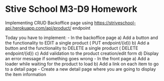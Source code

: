 # Stive School M3-D9 Homework
Implementing CRUD Backoffice page using https://striveschool-api.herokuapp.com/api/product/ endpoint

Today you have to implement:
            - In the backoffice page
                a) Add a button and the functionality to EDIT a single product ( PUT  endpoint/{id})
                b) Add a button and the functionality to DELETE a single product ( DELETE endpoint/{id})
                c) Add validation to the product creation/edit form
                d) Display an error message if something goes wrong
            - In the front page
                a) Add a loader while waiting for the product to load
                b) Add a link on each item to go to a detail page
            - Create a new detail page where you are going to display the item information
